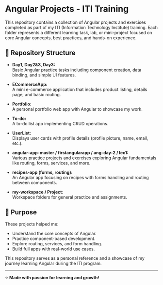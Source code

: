 # Angular Projects - ITI Training

This repository contains a collection of Angular projects and exercises completed as part of my ITI (Information Technology Institute) training. Each folder represents a different learning task, lab, or mini-project focused on core Angular concepts, best practices, and hands-on experience.

## 📁 Repository Structure

- **Day1, Day2&3, Day3:**  
  Basic Angular practice tasks including component creation, data binding, and simple UI features.

- **ECommerceApp:**  
  A mini e-commerce application that includes product listing, details page, and basic routing.

- **Portfolio:**  
  A personal portfolio web app with Angular to showcase my work.

- **To-do:**  
  A to-do list app implementing CRUD operations.

- **UserList:**  
  Displays user cards with profile details (profile picture, name, email, etc.).

- **angular-app-master / firstangularapp / ang-day-2 / lec1:**  
  Various practice projects and exercises exploring Angular fundamentals like routing, forms, services, and more.

- **recipes-app (forms, routing):**  
  An Angular app focusing on recipes with forms handling and routing between components.

- **my-workspace / Project:**  
  Workspace folders for general practice and assignments.

## 🚀 Purpose

These projects helped me:
- Understand the core concepts of Angular.
- Practice component-based development.
- Explore routing, services, and form handling.
- Build full apps with real-world use cases.

This repository serves as a personal reference and a showcase of my journey learning Angular during the ITI program.

---

⭐ **Made with passion for learning and growth!**
